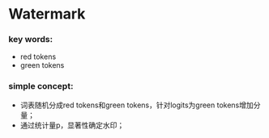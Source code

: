 # Watermark
### key words:
- red tokens
- green tokens

### simple concept:
- 词表随机分成red tokens和green tokens，针对logits为green tokens增加分量；
- 通过统计量p，显著性确定水印；